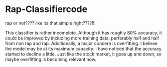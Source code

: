 # Rap-Classifiercode
rap or not???? like its that simple right????!!!

This classifier is rather incomplete. Although it has roughly 80% accuracy, it could be improved by including more training data, perferably half and half from non rap and rap. 
Additionally, a major concern is overfitting. I believe the model may be at its maximum capacity. I have noticed that the accuracy started to decline a little. 
Just like the stock market, it goes up and down, so maybe overfitting is becoming relevant now.


